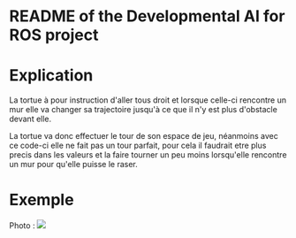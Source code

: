 # README of the Developmental AI for ROS project

# Explication 

La tortue à pour instruction d'aller tous droit et lorsque celle-ci rencontre un mur elle va changer 
sa trajectoire jusqu'à ce que il n'y est plus d'obstacle devant elle.


La tortue va donc effectuer le tour de son espace de jeu, néanmoins avec ce code-ci elle ne fait 
pas un tour parfait, pour cela il faudrait etre plus precis dans les valeurs et la faire tourner un peu moins
lorsqu'elle rencontre un mur pour qu'elle puisse le raser. 

# Exemple 

Photo : ![](../../AppData/Roaming/JetBrains/PyCharmCE2021.3/scratches/img.png)

